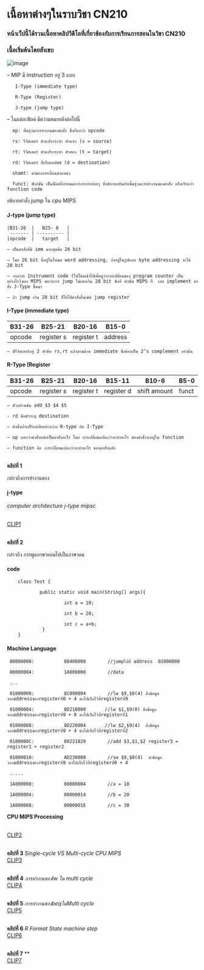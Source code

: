 # เนื้อหาต่างๆในราบวิชา CN210
### หน้าเว็ปนี้ได้รวนเนื้อหาคลิปวีดีโอที่เกี่ยวข้องกับการเรียนการสอนในวิชา CN210
### เนื้อเริ่มต้นโดยสังเขบ
![image](http://don-jai.com/wp-content/uploads/2009/11/MIPS_instruction_set.jpg)

– MIP มี instruction อยู่ 3 แบบ

       I-Type (immediate type)
       
       R-Type (Register)
       
       J-type (jump type)

– ในแต่ละฟิลด์ มีความหมายดังต่อไปนี้

      op: พื้นฐานการทำงานของคำสั่ง ซึ่งเรียกว่า opcode

      rs: รีจีสเตอร์ ตัวแปรกระทำ ตัวแรก (s = source)

      rt: รีจีสเตอร์ ตัวแปรกระทำ ตัวสอง (t = target)

      rd: รีจีสเตอร์ ที่เก็บผลลัพธ์ (d = destination)

      shamt: ค่าของการเลื่อนตำแหน่ง

      funct: ฟังก์ชั่น เป็นฟิลด์ที่กำหนดการกระทำย่อยๆ ที่อธิบายเสริมกับพื้นฐานการทำงานของคำสั่ง หรือเรียกว่า function code

อธิบายคำสั่ง jump ใน cpu MIPS

#### J-type (jump type)

    |B31-26  |   B25- 0   |
     ------- | ---------- |
    |opcode  |   target   |

    – เป็นคำสั่งที่มี imm มากสุดคือ 26 bit

    – โดย 26 bit นี้อยู่ในโหมด word addressing, ถ้าอยู่ในรูปแบบ byte addressing จะได้ 28 bit

    – จากการ Instrument code (ใส่โค้ดเข้าไปเพื่อดูว่าการเปลี่ยนของ program counter เป็นอย่างไร)ของ MIPS พบว่าการ jump ไม่เคยเกิน 28 bit ซักที ดังนั้น MIPS ก็  เลย implement คำสั่ง J-Type ขึ้นมา

    – ถ้า jump เกิน 28 bit ก็ให้ใช้คำสั่งอื่นเช่น jump register
  
#### I-Type (immediate type) 

   |B31-26 |   B25-21   |	 B20-16 |  B15-0   |
   ------- | ---------- | ---------- | ------- |
   |opcode | register s | register t | address |
  
    – มีรีจิสเตอร์อยู่ 2 ตัวคือ rs,rt แล้วตามด้วย immediate ซึ่งต้องเป็น 2’s complement เท่านั้น

#### R-Type (Register
   |B31-26 |   B25-21   |   B20-16   |  B15-11    |   B10-6      |  B5-0   | 
   ------- | ---------- | ---------- | ---------- | ------------ | ------- |
   |opcode | register s | register t | register d | shift amount | funct   |
  
    – ตัวอย่างเช่น add $3 $4 $5
    
    - rd คือตัวระบุ destination
    
    – ดังนั้นถ้าเปรียบเทียบระหว่าง R-type กับ I-Type
  
    – op บอกว่าคำสั่งหลักเป็นคำสั่งอะไร โดย การเปลี่ยนแปลงว่าจะทำอะไร ของคำสั่งจะอยู่ใน function
  
    – function คือ การเปลี่ยนแปลงว่าจะทำอะไร ของคำสั่งหลัก


<br>**คลิปที่ 1**

กล่าวถึงการทำงานของ

#### j-type 

*computer architecture j-type mipsc*

<br>[CLIP1](https://youtu.be/-NUaUiUUi6Q)

<br>**คลิปที่ 2**

กล่าวถึง การพูดภาษาคอมไปเป็นภาษาคน

#### code

        class Test { 

                public static void main(String[] args){

                         int a = 10;
    
                         int b = 20;
    
                         int c = a+b;
                 }
        }

#### Machine Language 

     00000000:           08400000        //jumpไปที่ address  01000000 
    
     00000004:           1A000000        //data
    
     ...

     01000000:           8C090004        //lw $9,$0(4) ดึงข้อมูลจากaddressของregisterที่0 + 4 นำไปเก็บไว้ที่registerที่9
    
     01000004:           8D210000       //lw $1,$9(0) ดึงข้อมูลจากaddressของregisterที่9 + 0 นำไปเก็บไว้ที่registerที่1

     01000008:           8D220004       //lw $2,$9(4)  ดึงข้อมูลจากaddressของregisterที่9 + 4 นำไปเก็บไว้ที่registerที่2

     0100000C:           00221820        //add $3,$1,$2 register3 = register1 + register2

     01000010:           AD230008        //sw $9,$0(4)  นำข้อมูลจากaddressของregisterที่9 นำไปเก็บไว้ที่registerที่0 + 4 

     .....

     1A000000:           0000000A        //a = 10

     1A000004:           00000014        //b = 20

     1A000008:           0000001E        //c = 30
    
**CPU MIPS Processing**

<br>[CLIP2](https://youtu.be/hFsSilVuIrM)

<br>**คลิปที่ 3**
*Single-cycle VS Multi-cycle CPU MIPS*
<br>[CLIP3](https://youtu.be/G5QxbVlIw1o)

<br>**คลิปที่ 4**
*การทำงานของlw ใน multi cycle*
<br>[CLIP4](https://youtu.be/6N-0znIz0XU)

<br>**คลิปที่ 5**
*การทำงานของbeqในMulti cycle*
<br>[CLIP5](https://youtu.be/CurPkd1jGK4)

<br>**คลิปที่ 6**
*R Format State machine step*
<br>[CLIP6](https://youtu.be/pd521LRO-JM)

<br>**คลิปที่ 7**
**
<br>[CLIP7]()
